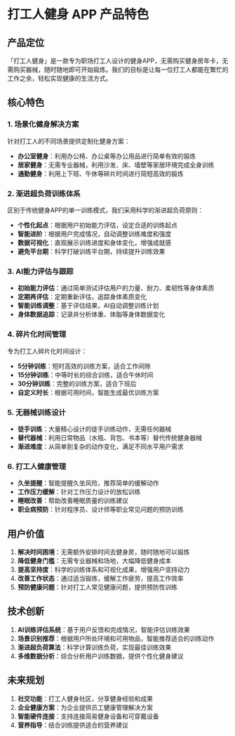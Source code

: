 # 打工人健身 APP 产品特色

## 产品定位

「打工人健身」是一款专为职场打工人设计的健身APP，无需购买健身房年卡，无需购买器械，随时随地即可开始锻炼。我们的目标是让每一位打工人都能在繁忙的工作之余，轻松实现健康的生活方式。

## 核心特色

### 1. 场景化健身解决方案

针对打工人的不同场景提供定制化健身方案：

- **办公室健身**：利用办公椅、办公桌等办公用品进行简单有效的锻炼
- **居家健身**：无需专业器械，利用沙发、床、墙壁等家居环境完成全身训练
- **通勤健身**：利用上下班、午休等碎片时间进行简短高效的锻炼

### 2. 渐进超负荷训练体系

区别于传统健身APP的单一训练模式，我们采用科学的渐进超负荷原则：

- **个性化起点**：根据用户初始能力评估，设定合适的训练起点
- **智能进阶**：根据用户完成情况，自动调整训练难度和强度
- **数据可视化**：直观展示训练进度和身体变化，增强成就感
- **避免平台期**：科学打破训练平台期，持续提升训练效果

### 3. AI能力评估与跟踪

- **初始能力评估**：通过简单测试评估用户的力量、耐力、柔韧性等身体素质
- **定期再评估**：定期重新评估，追踪身体素质变化
- **智能训练调整**：基于评估结果，AI自动调整训练计划
- **身体数据追踪**：记录并分析体重、体脂等身体数据变化

### 4. 碎片化时间管理

专为打工人碎片化时间设计：

- **5分钟训练**：短时高效的训练方案，适合工作间隙
- **15分钟训练**：中等时长的综合训练，适合午休时间
- **30分钟训练**：完整的训练方案，适合下班后
- **自定义时长**：根据可用时间，智能生成最优训练方案

### 5. 无器械训练设计

- **徒手训练**：大量精心设计的徒手训练动作，无需任何器械
- **替代器械**：利用日常物品（水瓶、背包、书本等）替代传统健身器械
- **渐进难度**：从简单到复杂的动作变化，满足不同水平用户需求

### 6. 打工人健康管理

- **久坐提醒**：智能提醒久坐风险，推荐简单的缓解动作
- **工作压力缓解**：针对工作压力设计的放松训练
- **睡眠改善**：帮助改善睡眠质量的训练建议
- **职业病预防**：针对程序员、设计师等职业常见问题的预防训练

## 用户价值

1. **解决时间困境**：无需额外安排时间去健身房，随时随地可以锻炼
2. **降低健身门槛**：无需专业器械和场地，大幅降低健身成本
3. **提高坚持度**：科学的训练体系和可视化成果，增强用户坚持动力
4. **改善工作状态**：通过适当锻炼，缓解工作疲劳，提高工作效率
5. **预防健康问题**：针对打工人常见健康问题，提供预防性训练

## 技术创新

1. **AI训练评估系统**：基于用户反馈和完成情况，智能评估训练效果
2. **场景识别推荐**：根据用户所处环境和可用物品，智能推荐适合的训练动作
3. **渐进超负荷算法**：科学计算训练负荷，实现最佳训练效果
4. **多维数据分析**：综合分析用户训练数据，提供个性化健身建议

## 未来规划

1. **社交功能**：打工人健身社区，分享健身经验和成果
2. **企业健康方案**：为企业提供员工健康管理解决方案
3. **智能硬件连接**：支持连接简易健身设备和可穿戴设备
4. **营养指导**：结合训练提供适合的营养建议